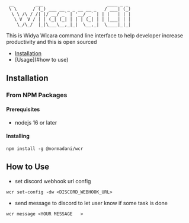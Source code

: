 ```
 __        ___                        ____ _ _ 
 \ \      / (_) ___ __ _ _ __ __ _   / ___| (_)
  \ \ /\ / /| |/ __/ _` | '__/ _` | | |   | | |
   \ V  V / | | (_| (_| | | | (_| | | |___| | |
    \_/\_/  |_|\___\__,_|_|  \__,_|  \____|_|_|
```

This is Widya Wicara command line interface to help developer increase productivity and this is open sourced

- [Installation](#installation)
- [Usage](#how to use)

## Installation
### From NPM Packages 
#### Prerequisites
- nodejs 16 or later 
#### Installing 

```
npm install -g @normadani/wcr 
```

## How to Use
- set discord webhook url config 

```
wcr set-config -dw <DISCORD_WEBHOOK_URL>
```

- send message to discord to let user know if some task is done

```
wcr message <YOUR MESSAGE   >
```
